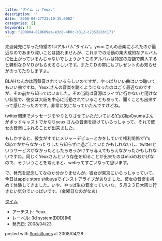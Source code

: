 ```yaml
---
title: 'タイム :: Yeux.'
description: ''
date: '2008-04-27T23:19:35.000Z'
categories: []
keywords: []
slug: "200804-818609ea-e3c8-4b0c-b312-c235328bc171"
---
```

先週発売になった待望の1stアルバム”タイム”。yeux.さんの音楽にふれたのが最近なのであまり深いことは語れませんが、これまでの活動の集大成的なアルバムに仕上がっているんじゃないでしょうか？このアルバムは特定の店舗で購入すると特別なＤＶＤがもらえるらしいです。またＣＤの帯にもプレゼントのお知らせがのってたりしますよ。

BLAHなんかは再録音されているらしいのですが、やっぱりいい曲はいつ聴いてもいい曲ですね。Yeux.さんの音楽を聴くようになったのはごく最近なのですが、その前から知ってはいました。その当時は音源はライブに行かないと聞けない状態で、彼女は大阪を中心に活動されていることもあって、聞くことも出来ずって感じだったのです。非常に気になっていたんですけどね。

twitter関連でメッセージをやりとりさせていただいている[Y’s Clip](http://d.hatena.ne.jp/ysclip/)のyumaさんがポッドキャストでかなりyeux.さんの音楽を掛けていらっしゃって、それで彼女の音楽にふれることが出来ました。

もしかすると、彼女がすでにメジャーデビューとかをしていて権利関係でY’s Clipでかからなかったりしたら知らずに過ごしていたかもしれないし、twitterというサービスがなかったとしたらきっかけすら与えてもらえなかったかもしれないですね。同じくYeuxさんという存在を知ることが出来たのはmixiのおかげなので、そういうことを考えると、webってすごいなって思います。

で、発売を記念してなのか分かりませんが、彼女が東京にいらっしゃっていて、今日はapple store shibuyaでインストアライブがありました。彼女の音楽を初めて体験してきました。いや、やっぱ生の音楽っていいな。５月２３日大阪に行きたい気分でいっぱいです。（金曜日なのがなあ）

[タイム](http://www.amazon.co.jp/exec/obidos/ASIN/B00141JSES/qli-22/ref=nosim "タイム")

*   アーチスト: Yeux.
*   レーベル: 3d system(DDD)(M)
*   発売日: 2008/04/23

posted with [Socialtunes](http://socialtunes.net) at 2008/04/28